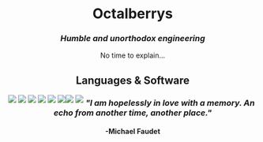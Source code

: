 <div align="center">
  
  <h1>Octalberrys</h1>
  <h3><em>Humble and unorthodox engineering</em></h3>
  
  <p>
    No time to explain...
  </p>
  
  <h2>Languages & Software</h2>
  
  <div style="float: left">
    <img src="https://img.shields.io/static/v1?label=&labelColor=ff0062&message=C%2b%2b&color=black&logo=cplusplus&logoColor=fff">
    <img src="https://img.shields.io/static/v1?label=&labelColor=ff0062&message=ANSI C&color=black&logo=codio&logoColor=fff">
    <img src="https://img.shields.io/static/v1?label=&labelColor=ff0062&message=Python&color=black&logo=python&logoColor=fff">
    <img src="https://img.shields.io/static/v1?label=x64&labelColor=ff0062&message=Assembly&color=black">
    <img src="https://img.shields.io/static/v1?label=&labelColor=ff0062&message=HTML 5&color=black&logo=html5&logoColor=fff">
    <img src="https://img.shields.io/static/v1?label=&labelColor=ff0062&message=CSS 3&color=black&logo=css3&logoColor=fff">
  </div>
  
  <div style="float: left">
    <img src="https://img.shields.io/static/v1?label=&labelColor=ff5100&message=Git&color=black&logo=git&logoColor=fff">
    <img src="https://img.shields.io/static/v1?label=&labelColor=ff5100&message=Cmake&color=black&logo=cmake&logoColor=fff">
  </div>
  
  <h3><em>"I am hopelessly in love with a memory. An echo from another time, another place."</em></h3>
  <h4>-Michael Faudet</h4>
</div>
